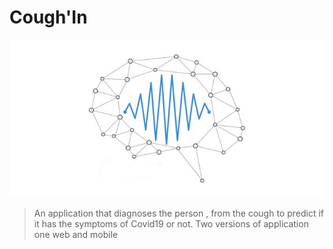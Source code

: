 # Cough'In


<p align="center">
<img src="./images/im.jpg"  >
</p>


> An application that diagnoses the person , from the cough to predict if it has the symptoms of Covid19 or not.
> Two versions of application one web and mobile 

